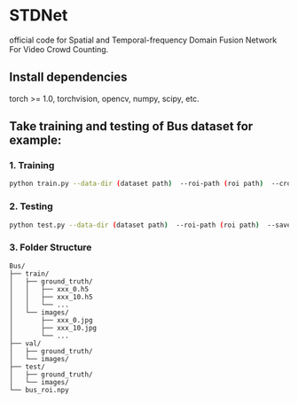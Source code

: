 # STDNet

official code for Spatial and Temporal-frequency Domain Fusion Network For Video Crowd Counting.

## Install dependencies

torch >= 1.0, torchvision, opencv, numpy, scipy, etc.

## Take training and testing of Bus dataset for example:
### 1. Training
```bash
python train.py --data-dir (dataset path)  --roi-path (roi path)  --crop-height (num)  --crop-width (num)  --max-epoch 200
```
### 2. Testing
```bash 
python test.py --data-dir (dataset path)  --roi-path (roi path)  --save-dir checkpoint.pth
```
### 3. Folder Structure
```
Bus/
├── train/
│   ├── ground_truth/
│   │   ├── xxx_0.h5
│   │   ├── xxx_10.h5
│   │   └── ...
│   └── images/
│       ├── xxx_0.jpg
│       ├── xxx_10.jpg
│       └── ...
├── val/
│   ├── ground_truth/
│   └── images/
├── test/
│   ├── ground_truth/
│   └── images/
└── bus_roi.npy
```
